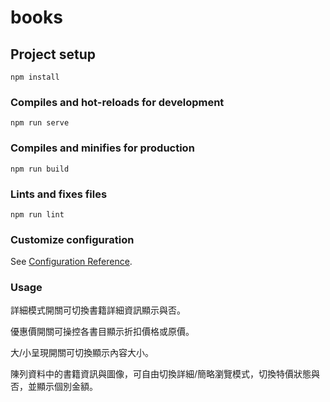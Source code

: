# books

## Project setup
```
npm install
```

### Compiles and hot-reloads for development
```
npm run serve
```

### Compiles and minifies for production
```
npm run build
```

### Lints and fixes files
```
npm run lint
```

### Customize configuration
See [Configuration Reference](https://cli.vuejs.org/config/).

### Usage
詳細模式開關可切換書籍詳細資訊顯示與否。

優惠價開關可操控各書目顯示折扣價格或原價。

大/小呈現開關可切換顯示內容大小。





陳列資料中的書籍資訊與圖像，可自由切換詳細/簡略瀏覽模式，切換特價狀態與否，並顯示個別金額。
